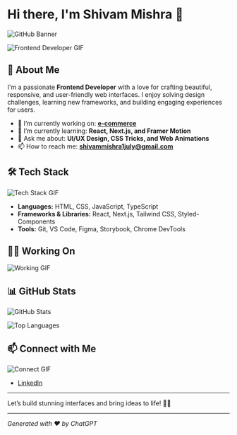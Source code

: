 # Hi there, I'm Shivam Mishra 👋

![GitHub Banner](./An_anime-style_GitHub_profile_banner_for_a_develop.png)

![Frontend Developer GIF](https://media.giphy.com/media/L1R1tvI9svkIWwpVYr/giphy.gif)

## 🚀 About Me

I'm a passionate **Frontend Developer** with a love for crafting beautiful, responsive, and user-friendly web interfaces. I enjoy solving design challenges, learning new frameworks, and building engaging experiences for users.

- 🔭 I’m currently working on: **[e-commerce](https://github.com/yourusername/yourproject)**
- 🌱 I’m currently learning: **React, Next.js, and Framer Motion**
- 💬 Ask me about: **UI/UX Design, CSS Tricks, and Web Animations**
- 📫 How to reach me: **shivammishra1july@gmail.com**

## 🛠️ Tech Stack

![Tech Stack GIF](https://media.giphy.com/media/QssGEmpkyEOhBCb7e1/giphy.gif)

- **Languages:** HTML, CSS, JavaScript, TypeScript
- **Frameworks & Libraries:** React, Next.js, Tailwind CSS, Styled-Components
- **Tools:** Git, VS Code, Figma, Storybook, Chrome DevTools

## 🧑‍💻 Working On

![Working GIF](https://media.giphy.com/media/xT9IgzoKnwFNmISR8I/giphy.gif)

## 📊 GitHub Stats

![GitHub Stats](https://github-readme-stats.vercel.app/api?username=yourusername&show_icons=true&theme=radical)

![Top Languages](https://github-readme-stats.vercel.app/api/top-langs/?username=yourusername&layout=compact&theme=radical)

## 📫 Connect with Me

![Connect GIF](https://media.giphy.com/media/jpVnC65DmYeyRL4LHS/giphy.gif)

- [LinkedIn](https://www.linkedin.com/in/shivam-mishra-723205254/)

---

Let’s build stunning interfaces and bring ideas to life! 🎨🚀

---

*Generated with ❤️ by ChatGPT*
